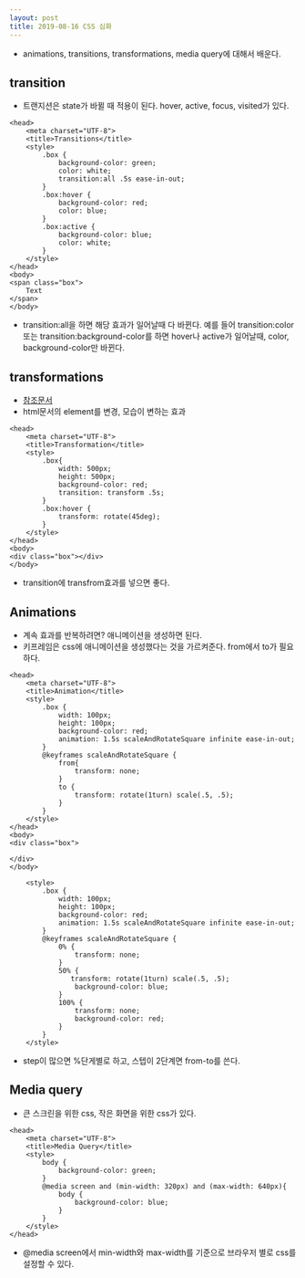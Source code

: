 ```yaml
---
layout: post
title: 2019-08-16 CSS 심화
---
```


- animations, transitions, transformations, media query에 대해서 배운다.

## transition

- 트랜지션은 state가 바뀔 때 적용이 된다. hover, active, focus, visited가 있다.

```
<head>
    <meta charset="UTF-8">
    <title>Transitions</title>
    <style>
        .box {
            background-color: green;
            color: white;
            transition:all .5s ease-in-out;
        }
        .box:hover {
            background-color: red;
            color: blue;
        }
        .box:active {
            background-color: blue;
            color: white;
        }
    </style>
</head>
<body>
<span class="box">
    Text
</span>
</body>
```

- transition:all을 하면 해당 효과가 일어날때 다 바뀐다. 예를 들어 transition:color 또는 transition:background-color를 하면 hover나 active가 일어날때, color, background-color만 바뀐다.

## transformations

- [참조문서](https://developer.mozilla.org/en-US/docs/Web/CSS/transform)
- html문서의 element를 변경, 모습이 변하는 효과

```
<head>
    <meta charset="UTF-8">
    <title>Transformation</title>
    <style>
        .box{
            width: 500px;
            height: 500px;
            background-color: red;
            transition: transform .5s;
        }
        .box:hover {
            transform: rotate(45deg);
        }
    </style>
</head>
<body>
<div class="box"></div>
</body>
```

- transition에 transfrom효과를 넣으면 좋다.

## Animations

- 계속 효과를 반복하려면? 애니메이션을 생성하면 된다.
- 키프레임은 css에 애니메이션을 생성했다는 것을 가르켜준다. from에서 to가 필요하다.

```
<head>
    <meta charset="UTF-8">
    <title>Animation</title>
    <style>
        .box {
            width: 100px;
            height: 100px;
            background-color: red;
            animation: 1.5s scaleAndRotateSquare infinite ease-in-out;
        }
        @keyframes scaleAndRotateSquare {
            from{
                transform: none;
            }
            to {
                transform: rotate(1turn) scale(.5, .5);
            }
        }
    </style>
</head>
<body>
<div class="box">

</div>
</body>

    <style>
        .box {
            width: 100px;
            height: 100px;
            background-color: red;
            animation: 1.5s scaleAndRotateSquare infinite ease-in-out;
        }
        @keyframes scaleAndRotateSquare {
            0% {
                transform: none;
            }
            50% {
               transform: rotate(1turn) scale(.5, .5);
                background-color: blue;
            }
            100% {
                transform: none;
                background-color: red;
            }
        }
    </style>
```

- step이 많으면 %단게별로 하고, 스텝이 2단계면 from-to를 쓴다.

## Media query

- 큰 스크린을 위한 css, 작은 화면을 위한 css가 있다.

```
<head>
    <meta charset="UTF-8">
    <title>Media Query</title>
    <style>
        body {
            background-color: green;
        }
        @media screen and (min-width: 320px) and (max-width: 640px){
            body {
                background-color: blue;
            }
        }
    </style>
</head>
```

- @media screen에서 min-width와 max-width를 기준으로 브라우저 별로 css를 설정할 수 있다.
